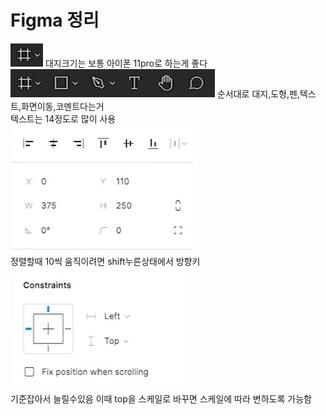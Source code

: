 # Figma 정리
<img src="대지.jpg"> 대지크기는 보통 아이폰 11pro로 하는게 좋다   
<img src="메뉴.jpg">
순서대로 대지,도형,펜,텍스트,화면이동,코멘트다는거   
텍스트는 14정도로 많이 사용   
<img src="정렬.jpg">   
정렬할때 10씩 움직이려면 shift누른상태에서 방향키   
<img src="기준.jpg">   
기준잡아서 늘릴수있음 이때 top을 스케일로 바꾸면 스케일에 따라 변하도록 가능함   
